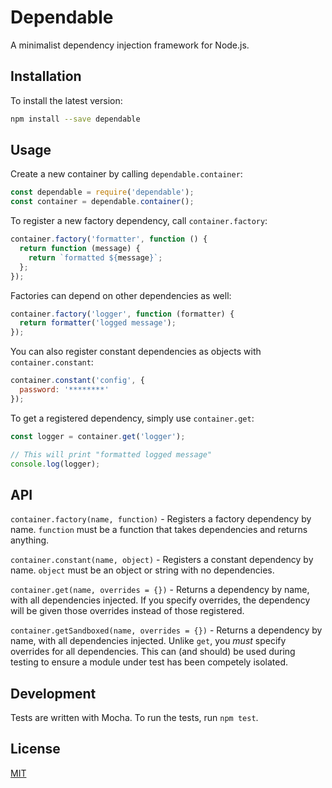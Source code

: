 # Dependable

A minimalist dependency injection framework for Node.js.

## Installation
To install the latest version:

```bash
npm install --save dependable
```

## Usage

Create a new container by calling `dependable.container`:

```JavaScript
const dependable = require('dependable');
const container = dependable.container();
```

To register a new factory dependency, call `container.factory`:

```JavaScript
container.factory('formatter', function () {
  return function (message) {
    return `formatted ${message}`;
  };
});
```

Factories can depend on other dependencies as well:

```JavaScript
container.factory('logger', function (formatter) {
  return formatter('logged message');
});
```

You can also register constant dependencies as objects with `container.constant`:

```JavaScript
container.constant('config', {
  password: '********'
});
```

To get a registered dependency, simply use `container.get`:

```JavaScript
const logger = container.get('logger');

// This will print "formatted logged message"
console.log(logger);
```

## API

`container.factory(name, function)` - Registers a factory dependency by name. `function` must be a function that takes dependencies and returns anything.

`container.constant(name, object)` - Registers a constant dependency by name. `object` must be an object or string with no dependencies.

`container.get(name, overrides = {})` - Returns a dependency by name, with all dependencies injected. If you specify overrides, the dependency will be given those overrides instead of those registered.

`container.getSandboxed(name, overrides = {})` - Returns a dependency by name, with all dependencies injected. Unlike `get`, you _must_ specify overrides for all dependencies. This can (and should) be used during testing to ensure a module under test has been competely isolated.

## Development

Tests are written with Mocha. To run the tests, run `npm test`.

## License

[MIT][license]

[license]: https://github.com/Schoonology/dependable/blob/master/LICENSE
